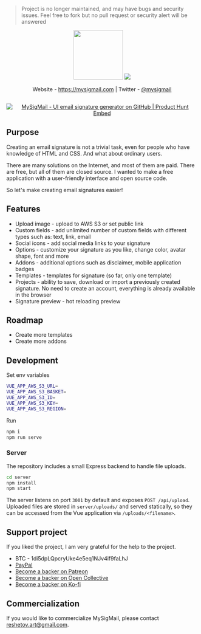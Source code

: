 > Project is no longer maintained, and may have bugs and security issues. Feel free to fork but no pull request or security alert will be answered

<p align="center">
  <img src="./logo.png" width="130px">
  <img src="./screenshot.png">
</p>
<p align="center">
  Website - <a href="https://mysigmail.com">https://mysigmail.com</a> | Twitter - <a href="https://twitter.com/mysigmail">@mysigmail</a>
</p>

<p align="center" style="padding-top: 15px;">
  <a href="https://www.producthunt.com/posts/mysigmail-2" target="_blank"><img src="https://api.producthunt.com/widgets/embed-image/v1/top-post-badge.svg?post_id=142330&theme=dark&period=daily" alt="MySigMail - UI email signature generator on GitHub | Product Hunt Embed" style="widht: 250px;" /></a>
</p>


## Purpose

Creating an email signature is not a trivial task, even for people who have knowledge of HTML and CSS. And what about ordinary users.

There are many solutions on the Internet, and most of them are paid. There are free, but all of them are closed source. I wanted to make a free application with a user-friendly interface and open source code.

So let's make creating email signatures easier!

## Features

- Upload image - upload to AWS S3 or set public link
- Custom fields - add unlimited number of custom fields with different types such as: text, link, email
- Social icons - add social media links to your signature
- Options - customize your signature as you like, change color, avatar shape, font and more
- Addons - additional options such as disclaimer, mobile application badges
- Templates - templates for signature (so far, only one template)
- Projects - ability to save, download or import a previously created signature. No need to create an account, everything is already available in the browser
- Signature preview - hot reloading preview

## Roadmap

- Create more templates
- Create more addons

## Development

Set env variables

```bash
VUE_APP_AWS_S3_URL=
VUE_APP_AWS_S3_BASKET=
VUE_APP_AWS_S3_ID=
VUE_APP_AWS_S3_KEY=
VUE_APP_AWS_S3_REGION=
```
Run

```bash
npm i
npm run serve
```

### Server

The repository includes a small Express backend to handle file uploads.

```bash
cd server
npm install
npm start
```

The server listens on port `3001` by default and exposes `POST /api/upload`.
Uploaded files are stored in `server/uploads/` and served statically, so they
can be accessed from the Vue application via `/uploads/<filename>`.

## Support project

If you liked the project, I am very grateful for the help to the project.

- BTC - 1di5dpLQpcryUke4e5eq1NJv4if9faLhJ
- [PayPal](https://www.paypal.me/antonreshetov) 
- [Become a backer on Patreon](https://www.patreon.com/antonreshetov)
- [Become a backer on Open Collective](https://opencollective.com/mysigmail)
- [Become a backer on Ko-fi](https://ko-fi.com/antonreshetov)

## Commercialization
If you would like to commercialize MySigMail, please contact reshetov.art@gmail.com.

